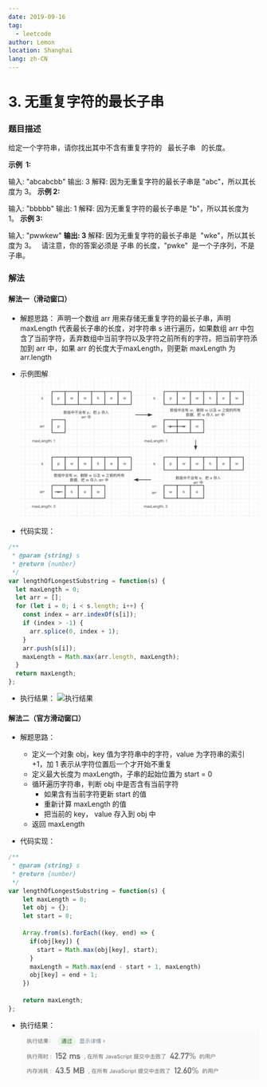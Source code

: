 ```yaml
---
date: 2019-09-16
tag:
  - leetcode
author: Lemon
location: Shanghai
lang: zh-CN
---
```


# 3. 无重复字符的最长子串

### 题目描述

给定一个字符串，请你找出其中不含有重复字符的   最长子串   的长度。

**示例  1:**

输入: "abcabcbb"
输出: 3
解释: 因为无重复字符的最长子串是 "abc"，所以其长度为 3。
**示例 2:**

输入: "bbbbb"
输出: 1
解释: 因为无重复字符的最长子串是 "b"，所以其长度为 1。
**示例 3:**

输入: "pwwkew"
**输出: 3**
解释: 因为无重复字符的最长子串是  "wke"，所以其长度为 3。
  请注意，你的答案必须是 子串 的长度，"pwke"  是一个子序列，不是子串。

### 解法

#### 解法一（滑动窗口）

- 解题思路：
 声明一个数组 arr 用来存储无重复字符的最长子串，声明 maxLength 代表最长子串的长度，对字符串 s 进行遍历，如果数组 arr 中包含了当前字符，丢弃数组中当前字符以及字符之前所有的字符。把当前字符添加到 arr 中，如果 arr 的长度大于maxLength，则更新 maxLength 为 arr.length

 - 示例图解
 ![示例图解](https://raw.githubusercontent.com/lemon-lc/vue-blog/images/images20190916220026.png)

- 代码实现：

```js
/**
 * @param {string} s
 * @return {number}
 */
var lengthOfLongestSubstring = function(s) {
  let maxLength = 0;
  let arr = [];
  for (let i = 0; i < s.length; i++) {
    const index = arr.indexOf(s[i]);
    if (index > -1) {
      arr.splice(0, index + 1);
    }
    arr.push(s[i]);
    maxLength = Math.max(arr.length, maxLength);
  }
  return maxLength;
};
```

- 执行结果：
![执行结果](https://raw.githubusercontent.com/volcanoliuc/vue-blog/images/images20190916104630.png)

#### 解法二（官方滑动窗口）

- 解题思路：

  - 定义一个对象 obj，key 值为字符串中的字符，value 为字符串的索引 +1，加 1 表示从字符位置后一个才开始不重复
  - 定义最大长度为 maxLength，子串的起始位置为 start = 0
  - 循环遍历字符串，判断 obj 中是否含有当前字符
    - 如果含有当前字符更新 start 的值
    - 重新计算 maxLength 的值
    - 把当前的 key， value 存入到 obj 中
  - 返回 maxLength

- 代码实现：

```js
/**
 * @param {string} s
 * @return {number}
 */
var lengthOfLongestSubstring = function(s) {
    let maxLength = 0;
    let obj = {};
    let start = 0;

    Array.from(s).forEach((key, end) => {
      if(obj[key]) {
        start = Math.max(obj[key], start);
      }
      maxLength = Math.max(end - start + 1, maxLength)
      obj[key] = end + 1;
    })

    return maxLength;
};
```

- 执行结果：
![执行结果](https://raw.githubusercontent.com/lemon-lc/vue-blog/images/images20190917082907.png)


